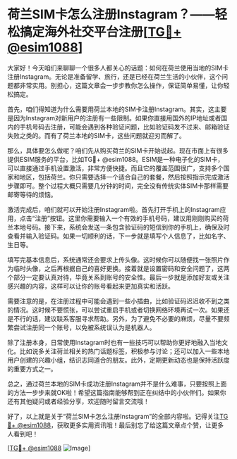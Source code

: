 # 荷兰SIM卡怎么注册Instagram？——轻松搞定海外社交平台注册[[TG💪+ @esim1088](https://t.me/s/esim1088)]

大家好！今天咱们来聊聊一个很多人都关心的话题：如何在荷兰使用当地的SIM卡注册Instagram。无论是准备留学、旅行，还是已经在荷兰生活的小伙伴，这个问题都非常实用。别担心，这篇文章会一步步教你怎么操作，保证简单易懂，让你轻松搞定。

首先，咱们得知道为什么需要用荷兰本地的SIM卡注册Instagram。其实，这主要是因为Instagram对新用户的注册有一些限制。如果你直接用国外的IP地址或者国内的手机号码去注册，可能会遇到各种验证问题，比如验证码发不过来、邮箱验证失败之类的。而有了荷兰本地的SIM卡，这些问题就迎刃而解了。

那么，具体要怎么做呢？咱们先从购买荷兰的SIM卡开始说起。现在市面上有很多提供ESIM服务的平台，比如TG💪+ @esim1088。ESIM是一种电子化的SIM卡，可以直接通过手机设置激活，非常方便快捷。而且它的覆盖范围很广，支持多个国家和地区，包括荷兰。你只需要选择一个适合自己的套餐，然后按照指示完成激活步骤即可。整个过程大概只需要几分钟的时间，完全没有传统实体SIM卡那样需要邮寄等待的烦恼。

激活完成后，咱们就可以开始注册Instagram啦。首先打开手机上的Instagram应用，点击“注册”按钮。这里你需要输入一个有效的手机号码，建议用刚刚购买的荷兰本地号码。接下来，系统会发送一条包含验证码的短信到你的手机上，确保及时查看并输入验证码。如果一切顺利的话，下一步就是填写个人信息了，比如名字、生日等。

填写完基本信息后，系统通常还会要求上传头像。这时候你可以随便找一张照片作为临时头像，之后再根据自己的喜好更换。接着就是设置密码和安全问题了，这两个部分一定要认真对待，毕竟关系到账号的安全性。最后一步就是添加好友或关注感兴趣的内容，这样可以让你的账号看起来更加真实和活跃。

需要注意的是，在注册过程中可能会遇到一些小插曲，比如验证码迟迟收不到之类的情况。这时候不要慌张，可以尝试重启手机或者切换网络环境再试一次。如果还是不行的话，建议联系客服寻求帮助。另外，为了避免不必要的麻烦，尽量不要频繁尝试注册同一个账号，以免被系统误认为是机器人。

除了注册本身，日常使用Instagram时也有一些技巧可以帮助你更好地融入当地文化。比如说多关注荷兰相关的热门话题标签，积极参与讨论；还可以加入一些本地用户创建的兴趣小组，结识志同道合的朋友。此外，定期更新动态也是保持活跃度的重要方式之一。

总之，通过荷兰本地的SIM卡成功注册Instagram并不是什么难事，只要按照上面的方法一步步来就OK啦！希望这篇指南能够帮到正在纠结中的小伙伴们。如果你还有其他疑问或者经验分享，欢迎随时留言交流哦！

好了，以上就是关于“荷兰SIM卡怎么注册Instagram”的全部内容啦。记得关注[TG💪+ @esim1088](https://t.me/s/esim1088)，获取更多实用资讯哦！最后别忘了给这篇文章点个赞，让更多人看到吧！

[[TG💪+ @esim1088](https://t.me/s/esim1088) ![Image](https://i.postimg.cc/4NQfJmqS/Snipaste-2025-05-13-00-14-12.png)]